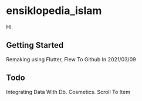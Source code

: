 # ensiklopedia_islam

Hi.

## Getting Started

Remaking using Flutter, Flew To Github In 2021/03/09

## Todo

Integrating Data With Db.
Cosmetics.
Scroll To Item